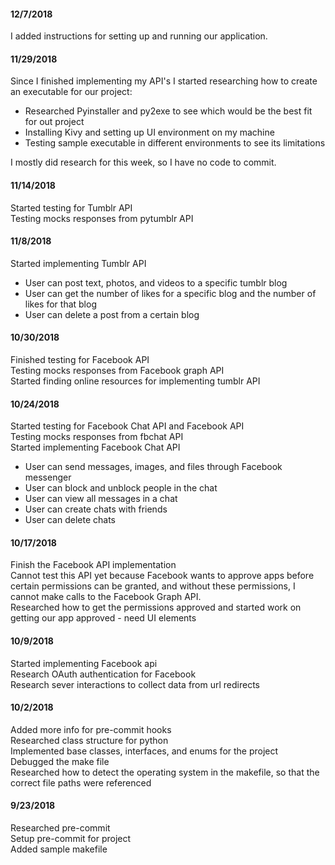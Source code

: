 #### 12/7/2018
I added instructions for setting up and running our application.

#### 11/29/2018
Since I finished implementing my API's I started researching how to create an executable for our project:  
* Researched Pyinstaller and py2exe to see which would be the best fit for out project
* Installing Kivy and setting up UI environment on my machine
* Testing sample executable in different environments to see its limitations

I mostly did research for this week, so I have no code to commit.

#### 11/14/2018
Started testing for Tumblr API  
Testing mocks responses from pytumblr API  

#### 11/8/2018
Started implementing Tumblr API
* User can post text, photos, and videos to a specific tumblr blog
* User can get the number of likes for a specific blog and the number of likes for that blog
* User can delete a post from a certain blog

#### 10/30/2018
Finished testing for Facebook API  
Testing mocks responses from Facebook graph API  
Started finding online resources for implementing tumblr API  

#### 10/24/2018  
Started testing for Facebook Chat API and Facebook API  
Testing mocks responses from fbchat API  
Started implementing Facebook Chat API
* User can send messages, images, and files through Facebook messenger
* User can block and unblock people in the chat
* User can view all messages in a chat
* User can create chats with friends
* User can delete chats  


#### 10/17/2018  
Finish the Facebook API implementation  
Cannot test this API yet because Facebook wants to approve apps before certain permissions can be granted, and without these permissions, I cannot make calls to the Facebook Graph API.  
Researched how to get the permissions approved and started work on getting our app approved - need UI elements  

#### 10/9/2018
Started implementing Facebook api  
Research OAuth authentication for Facebook  
Research sever interactions to collect data from url redirects  

#### 10/2/2018
Added more info for pre-commit hooks  
Researched class structure for python  
Implemented base classes, interfaces, and enums for the project  
Debugged the make file  
Researched how to detect the operating system in the makefile, so that the correct file paths were referenced  

#### 9/23/2018
Researched pre-commit  
Setup pre-commit for project  
Added sample makefile  
